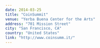 ```yaml
---
date: 2014-03-25
title: "CoinSummit"
venue: "Yerba Buena Center for the Arts"
address: "701 Mission Street"
city: "San Francisco, CA"
country: "United States"
link: "http://www.coinsumm.it/"
---
```

